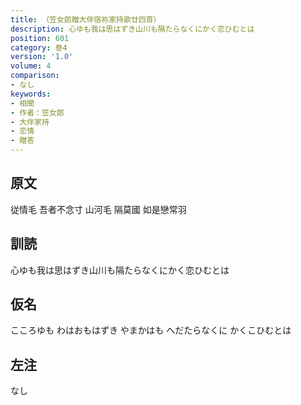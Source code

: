 ```yaml
---
title: （笠女郎贈大伴宿祢家持歌廿四首）
description: 心ゆも我は思はずき山川も隔たらなくにかく恋ひむとは
position: 601
category: 巻4
version: '1.0'
volume: 4
comparison:
- なし
keywords:
- 相聞
- 作者：笠女郎
- 大伴家持
- 恋情
- 贈答
---
```


## 原文

従情毛 吾者不念寸 山河毛 隔莫國 如是戀常羽

## 訓読

心ゆも我は思はずき山川も隔たらなくにかく恋ひむとは

## 仮名

こころゆも わはおもはずき やまかはも へだたらなくに かくこひむとは

## 左注

なし
